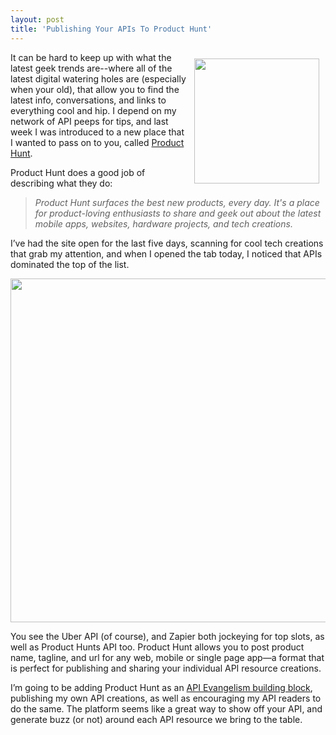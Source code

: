 ```yaml
---
layout: post
title: 'Publishing Your APIs To Product Hunt'
---
```

<p><a href="http://www.producthunt.com/"><img style="padding: 10px;" src="https://s3.amazonaws.com/kinlane-productions/api-evangelist/product-hunt/product-hunt-logo.jpg" alt="" width="200" align="right" /></a></p>
<p>It can be hard to keep up with what the latest geek trends are--where all of the latest digital watering holes are&nbsp;(especially when your old), that allow you to find the latest info, conversations, and links to everything cool and hip. I depend on my network of API peeps for tips, and last week I was introduced to a new place that I wanted to pass on to you, called <a href="http://www.producthunt.com/">Product Hunt</a>.</p>
<p>Product Hunt does a good job of describing what they do:</p>
<blockquote><em>Product Hunt surfaces the best new products, every day. It's a place for product-loving enthusiasts to share and geek out about the latest mobile apps, websites, hardware projects, and tech creations.</em></blockquote>
<p>I&rsquo;ve had the site open for the last five days, scanning for cool tech creations that grab my attention, and when I opened the tab today, I noticed that APIs dominated the top of the list.</p>
<p><a href="http://www.producthunt.com/"><img style="display: block; margin-left: auto; margin-right: auto;" src="https://s3.amazonaws.com/kinlane-productions/api-evangelist/product-hunt/product-hunt-api.png" alt="" width="550" /></a></p>
<p>You see the Uber API (of course), and Zapier both jockeying for top slots, as well as Product Hunts API too. Product Hunt allows you to post product name, tagline, and url for any web, mobile or single page app&mdash;a format that is perfect for publishing and sharing your individual API resource creations.</p>
<p>I&rsquo;m going to be adding Product Hunt as an <a href="http://evangelism.apievangelist.com/">API Evangelism building block</a>, publishing my own API creations, as well as encouraging my API readers to do the same. The platform seems like a great way to show off your API, and generate buzz (or not) around each API resource we bring to the table.</p>